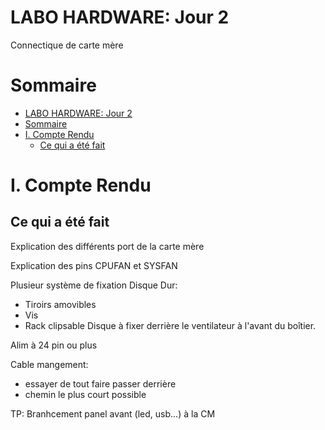 # LABO HARDWARE: Jour 2

Connectique de carte mère

# Sommaire
- [LABO HARDWARE: Jour 2](#labo-hardware-jour-2)
- [Sommaire](#sommaire)
- [I. Compte Rendu](#i-compte-rendu)
  - [Ce qui a été fait](#ce-qui-a-été-fait)

# I. Compte Rendu

## Ce qui a été fait

Explication des différents port de la carte mère

Explication des pins CPUFAN et SYSFAN

Plusieur système de fixation Disque Dur:
  - Tiroirs amovibles
  - Vis
  - Rack clipsable
Disque à fixer derrière le ventilateur à l'avant du boîtier.

Alim à 24 pin ou plus

Cable mangement:
  - essayer de tout faire passer derrière
  - chemin le plus court possible


TP: Branhcement panel avant (led, usb...) à la CM
